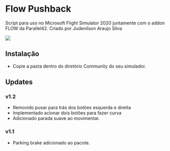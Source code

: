 # Flow Pushback
Script para uso no Microsoft Flight Simulator 2020 juntamente com o addon FLOW da Parallel42.
Criado por Judenilson Araujo Silva

![](img.jpg)

## Instalação

- Copie a pasta dentro do diretório Community do seu simulador.


## Updates 

### v1.2
- Removido puxar para trás dos botões esquerda e direita
- Implementado acionar dois botões para fazer curva
- Adicionado parada suave ao movimentar.

### v1.1
- Parking brake adicionado ao pacote.
